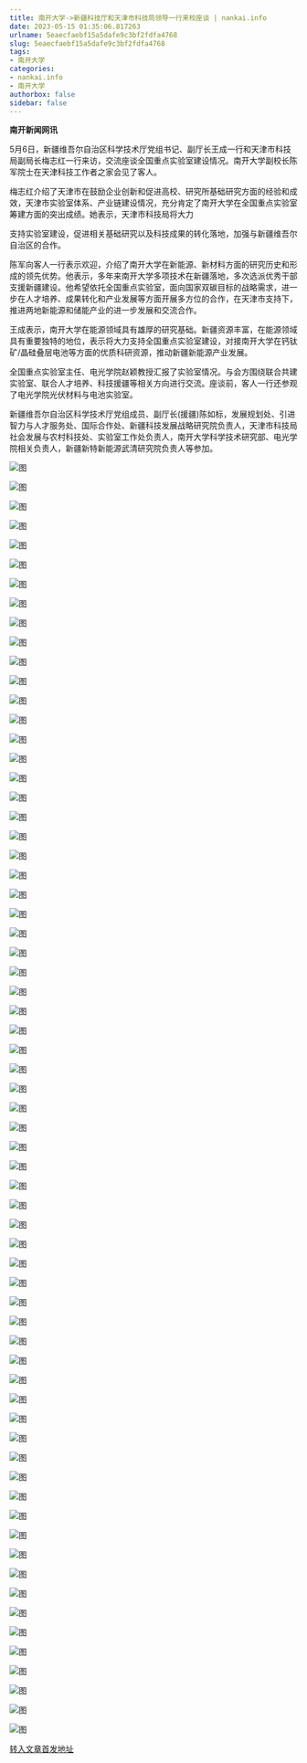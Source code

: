 ```yaml
---
title: 南开大学->新疆科技厅和天津市科技局领导一行来校座谈 | nankai.info
date: 2023-05-15 01:35:06.817263
urlname: 5eaecfaebf15a5dafe9c3bf2fdfa4768
slug: 5eaecfaebf15a5dafe9c3bf2fdfa4768
tags: 
- 南开大学
categories:
- nankai.info
- 南开大学
authorbox: false
sidebar: false
---
```

**南开新闻网讯**

5月6日，新疆维吾尔自治区科学技术厅党组书记、副厅长王成一行和天津市科技局副局长梅志红一行来访，交流座谈全国重点实验室建设情况。南开大学副校长陈军院士在天津科技工作者之家会见了客人。

梅志红介绍了天津市在鼓励企业创新和促进高校、研究所基础研究方面的经验和成效，天津市实验室体系、产业链建设情况，充分肯定了南开大学在全国重点实验室筹建方面的突出成绩。她表示，天津市科技局将大力
<!--more-->
支持实验室建设，促进相关基础研究以及科技成果的转化落地，加强与新疆维吾尔自治区的合作。

陈军向客人一行表示欢迎，介绍了南开大学在新能源、新材料方面的研究历史和形成的领先优势。他表示，多年来南开大学多项技术在新疆落地，多次选派优秀干部支援新疆建设。他希望依托全国重点实验室，面向国家双碳目标的战略需求，进一步在人才培养、成果转化和产业发展等方面开展多方位的合作，在天津市支持下，推进两地新能源和储能产业的进一步发展和交流合作。

王成表示，南开大学在能源领域具有雄厚的研究基础。新疆资源丰富，在能源领域具有重要独特的地位，表示将大力支持全国重点实验室建设，对接南开大学在钙钛矿/晶硅叠层电池等方面的优质科研资源，推动新疆新能源产业发展。

全国重点实验室主任、电光学院赵颖教授汇报了实验室情况。与会方围绕联合共建实验室、联合人才培养、科技援疆等相关方向进行交流。座谈前，客人一行还参观了电光学院光伏材料与电池实验室。

新疆维吾尔自治区科学技术厅党组成员、副厅长(援疆)陈如标，发展规划处、引进智力与人才服务处、国际合作处、新疆科技发展战略研究院负责人，天津市科技局社会发展与农村科技处、实验室工作处负责人，南开大学科学技术研究部、电光学院相关负责人，新疆新特新能源武清研究院负责人等参加。

![图](https://news.nankai.edu.cn/ywsd/system/2023/05/08/g)

![图](https://news.nankai.edu.cn/ywsd/system/2023/05/08/n)

![图](https://news.nankai.edu.cn/ywsd/system/2023/05/08/p)

![图](https://news.nankai.edu.cn/ywsd/system/2023/05/08/)

![图](https://news.nankai.edu.cn/ywsd/system/2023/05/08/3)

![图](https://news.nankai.edu.cn/ywsd/system/2023/05/08/b)

![图](https://news.nankai.edu.cn/ywsd/system/2023/05/08/6)

![图](https://news.nankai.edu.cn/ywsd/system/2023/05/08/8)

![图](https://news.nankai.edu.cn/ywsd/system/2023/05/08/d)

![图](https://news.nankai.edu.cn/ywsd/system/2023/05/08/c)

![图](https://news.nankai.edu.cn/ywsd/system/2023/05/08/e)

![图](https://news.nankai.edu.cn/ywsd/system/2023/05/08/b)

![图](https://news.nankai.edu.cn/ywsd/system/2023/05/08/_)

![图](https://news.nankai.edu.cn/ywsd/system/2023/05/08/6)

![图](https://news.nankai.edu.cn/ywsd/system/2023/05/08/0)

![图](https://news.nankai.edu.cn/ywsd/system/2023/05/08/4)

![图](https://news.nankai.edu.cn/ywsd/system/2023/05/08/2)

![图](https://news.nankai.edu.cn/ywsd/system/2023/05/08/5)

![图](https://news.nankai.edu.cn/ywsd/system/2023/05/08/0)

![图](https://news.nankai.edu.cn/ywsd/system/2023/05/08/0)

![图](https://news.nankai.edu.cn/ywsd/system/2023/05/08/0)

![图](https://news.nankai.edu.cn/ywsd/system/2023/05/08/3)

![图](https://news.nankai.edu.cn/ywsd/system/2023/05/08/0)

![图](https://news.nankai.edu.cn/ywsd/system/2023/05/08/0)

![图](https://news.nankai.edu.cn/)

![图](https://news.nankai.edu.cn/ywsd/system/2023/05/08/4)

![图](https://news.nankai.edu.cn/ywsd/system/2023/05/08/2)

![图](https://news.nankai.edu.cn/ywsd/system/2023/05/08/5)

![图](https://news.nankai.edu.cn/)

![图](https://news.nankai.edu.cn/ywsd/system/2023/05/08/0)

![图](https://news.nankai.edu.cn/ywsd/system/2023/05/08/0)

![图](https://news.nankai.edu.cn/ywsd/system/2023/05/08/0)

![图](https://news.nankai.edu.cn/)

![图](https://news.nankai.edu.cn/ywsd/system/2023/05/08/3)

![图](https://news.nankai.edu.cn/ywsd/system/2023/05/08/0)

![图](https://news.nankai.edu.cn/ywsd/system/2023/05/08/0)

![图](https://news.nankai.edu.cn/)

![图](https://news.nankai.edu.cn/ywsd/system/2023/05/08/c)

![图](https://news.nankai.edu.cn/ywsd/system/2023/05/08/i)

![图](https://news.nankai.edu.cn/ywsd/system/2023/05/08/p)

![图](https://news.nankai.edu.cn/)

![图](https://news.nankai.edu.cn/ywsd/system/2023/05/08/n)

![图](https://news.nankai.edu.cn/ywsd/system/2023/05/08/c)

![图](https://news.nankai.edu.cn/ywsd/system/2023/05/08/)

![图](https://news.nankai.edu.cn/ywsd/system/2023/05/08/u)

![图](https://news.nankai.edu.cn/ywsd/system/2023/05/08/d)

![图](https://news.nankai.edu.cn/ywsd/system/2023/05/08/e)

![图](https://news.nankai.edu.cn/ywsd/system/2023/05/08/)

![图](https://news.nankai.edu.cn/ywsd/system/2023/05/08/i)

![图](https://news.nankai.edu.cn/ywsd/system/2023/05/08/a)

![图](https://news.nankai.edu.cn/ywsd/system/2023/05/08/k)

![图](https://news.nankai.edu.cn/ywsd/system/2023/05/08/n)

![图](https://news.nankai.edu.cn/ywsd/system/2023/05/08/a)

![图](https://news.nankai.edu.cn/ywsd/system/2023/05/08/n)

![图](https://news.nankai.edu.cn/ywsd/system/2023/05/08/)

![图](https://news.nankai.edu.cn/ywsd/system/2023/05/08/s)

![图](https://news.nankai.edu.cn/ywsd/system/2023/05/08/w)

![图](https://news.nankai.edu.cn/ywsd/system/2023/05/08/e)

![图](https://news.nankai.edu.cn/ywsd/system/2023/05/08/n)

![图](https://news.nankai.edu.cn/)

![图](https://news.nankai.edu.cn/)

![图](https://news.nankai.edu.cn/ywsd/system/2023/05/08/:)

![图](https://news.nankai.edu.cn/ywsd/system/2023/05/08/p)

![图](https://news.nankai.edu.cn/ywsd/system/2023/05/08/t)

![图](https://news.nankai.edu.cn/ywsd/system/2023/05/08/t)

![图](https://news.nankai.edu.cn/ywsd/system/2023/05/08/h)

[转入文章首发地址](https://news.nankai.edu.cn/ywsd/system/2023/05/08/030055980.shtml)